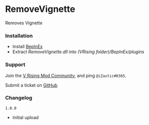 # RemoveVignette
Removes Vignette

### Installation
- Install [BepInEx](https://v-rising.thunderstore.io/package/BepInEx/BepInExPack_V_Rising/)
- Extract _RemoveVignette.dll_ into _(VRising folder)/BepInEx/plugins_

### Support
Join the [V Rising Mod Community](https://discord.gg/r87Vdez2Br), and ping `@iZastic#0365`.

Submit a ticket on [GitHub](https://github.com/iZastic/vrising-removevignette/issues)

### Changelog
`1.0.0`
- Initial upload

